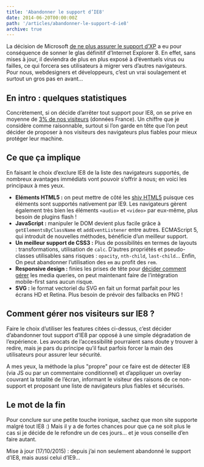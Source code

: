 ```yaml
---
title: 'Abandonner le support d’IE8'
date: 2014-06-20T00:00:00Z
path: '/articles/abandonner-le-support-d-ie8'
archive: true
---
```


La décision de Microsoft [de ne plus assurer le support d’XP](http://windows.microsoft.com/fr-fr/windows/end-support-help) a eu pour conséquence de sonner le glas définitif d’Internet Explorer 8. En effet, sans mises à jour, il deviendra de plus en plus exposé à d’éventuels virus ou failles, ce qui forcera ses utilisateurs à migrer vers d’autres navigateurs. Pour nous, webdesigners et développeurs, c’est un vrai soulagement et surtout un gros pas en avant…

## En intro : quelques statistiques

Concrètement, si on décide d’arrêter tout support pour IE8, on se prive en moyenne de [3% de nos visiteurs](http://gs.statcounter.com/#desktop-browser_version_partially_combined-FR-monthly-201404-201406-bar) (données France). Un chiffre que je considère comme raisonnable, surtout si l’on garde en tête que l’on peut décider de proposer à nos visiteurs des navigateurs plus fiables pour mieux protéger leur machine.

## Ce que ça implique

En faisant le choix d’exclure IE8 de la liste des navigateurs supportés, de nombreux avantages immédiats vont pouvoir s’offrir à nous; en voici les principaux à mes yeux.

- **Eléments HTML5 :** on peut mettre de côté les [shiv HTML5](https://code.google.com/p/html5shiv/) puisque ces éléments sont supportés nativement par IE9. Les navigateurs gèrent également très bien les éléments `<audio>` et `<video>` par eux-même, plus besoin de plugins flash !
- **JavaScript :** manipuler le DOM devient plus facile grâce à `getElementsByClassName` et `addEventListener` entre autres. ECMAScript 5, qui introduit de nouvelles méthodes, bénéficie d’un meilleur support.
- **Un meilleur support de CSS3 :** Plus de possibilités en termes de layouts : transformations, utilisation de `calc`. D’autres propriétés et pseudo-classes utilisables sans risques : `opacity`, `nth-child`, `last-child`… Enfin, On peut abandonner l’utilisation des `em` au profit des `rem`.
- **Responsive design :** finies les prises de tête pour [décider comment gérer](/articles/les-anciens-navigateurs/) les media queries, on peut maintenant faire de l’intégration mobile-first sans aucun risque.
- **SVG :** le format vectoriel du SVG en fait un format parfait pour les écrans HD et Retina. Plus besoin de prévoir des fallbacks en PNG !

## Comment gérer nos visiteurs sur IE8 ?

Faire le choix d’utiliser les features citées ci-dessus, c’est décider d’abandonner tout support d’IE8 par opposé à une simple dégradation de l’expérience. Les avocats de l’accessibilité pourraient sans doute y trouver à redire, mais je pars du principe qu’il faut parfois forcer la main des utilisateurs pour assurer leur sécurité.

A mes yeux, la méthode la plus "propre" pour ce faire est de détecter IE8 (via JS ou par un commentaire conditionnel) et d’appliquer un overlay couvrant la totalité de l’écran, informant le visiteur des raisons de ce non-support et proposant une liste de navigateurs plus fiables et sécurisés.

## Le mot de la fin

Pour conclure sur une petite touche ironique, sachez que mon site supporte malgré tout IE8 :) Mais il y a de fortes chances pour que ça ne soit plus le cas si je décide de le refondre un de ces jours… et je vous conseille d’en faire autant.

<p class="info">Mise à jour (17/10/2015) : depuis j’ai non seulement abandonné le support d’IE8, mais aussi celui d’IE9…</p>
